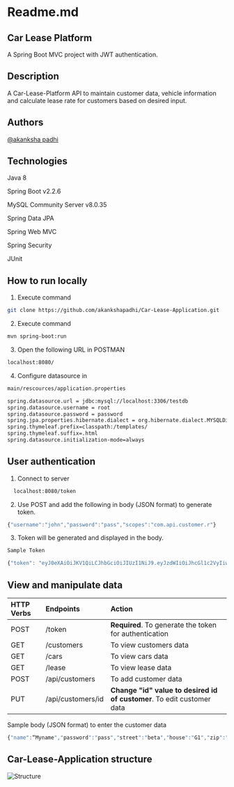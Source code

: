 
# Readme.md

## Car Lease Platform

A Spring Boot MVC project with JWT authentication.


## Description

A Car-Lease-Platform API to maintain customer data, vehicle information and calculate lease rate for customers based on desired input. 

## Authors

[@akanksha padhi](https://www.github.com/akankshapadhi)


## Technologies

Java 8

Spring Boot v2.2.6

MySQL Community Server v8.0.35

Spring Data JPA

Spring Web MVC

Spring Security 

JUnit



## How to run locally 

1. Execute command

```bash
git clone https://github.com/akankshapadhi/Car-Lease-Application.git
```

2. Execute command

```bash
mvn spring-boot:run
```
3. Open the following URL in POSTMAN

```bash
localhost:8080/
```

4. Configure datasource in 
```bash
main/rescources/application.properties
```
```bash
spring.datasource.url = jdbc:mysql://localhost:3306/testdb
spring.datasource.username = root
spring.datasource.password = password
spring.jpa.properties.hibernate.dialect = org.hibernate.dialect.MYSQLDialect
spring.thymeleaf.prefix=classpath:/templates/
spring.thymeleaf.suffix=.html
spring.datasource.initialization-mode=always
```
## User authentication

1. Connect to server

```bash
  localhost:8080/token
```

2. Use POST and add the following in body (JSON format) to generate token.

```javascript
{"username":"john","password":"pass","scopes":"com.api.customer.r"}

```

3. Token will be generated and displayed in the body. 

```javascript
Sample Token

{"token": "eyJ0eXAiOiJKV1QiLCJhbGciOiJIUzI1NiJ9.eyJzdWIiOiJhcGl1c2VyIiwiaXNzIjoibWVAbWUuY29tIiwic2NvcGVzIjoiY29tLmFwaS5jdXN0b21lci5yIiwiZXhwIjoxNjk4NjE2MzE2fQ.sk7cRkSz2q3CD49_oIHF_uTym2_6DwVhSo10DqOAK3g“}

```

## View and manipulate data


| HTTP Verbs | Endpoints     | Action                |
| :-------- | :------- | :------------------------- |
| POST    | /token | **Required**. To generate the token for authentication|
| GET    | /customers | To view customers data|
| GET    | /cars | To view cars data|
| GET    | /lease | To view lease data|
| POST    | /api/customers | To add customer data|
| PUT    | /api/customers/id |**Change "id" value to desired id of customer**. To edit customer data|

Sample body (JSON format) to enter the customer data

```javascript
{"name":“Myname","password":"pass","street":"beta","house":"G1","zip":"D1","place":"leiden","email":“myemail@abc.com","phone":"716878208"}

```
## Car-Lease-Application structure

![Structure](https://github.com/akankshapadhi/Car-Lease-Application/assets/148763641/55218a9b-840a-4816-af45-a47410d9294a)
